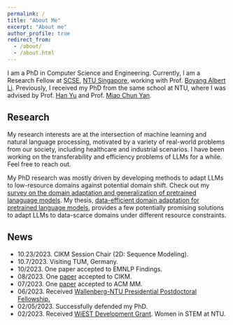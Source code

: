 ```yaml
---
permalink: /
title: "About Me"
excerpt: "About me"
author_profile: true
redirect_from: 
  - /about/
  - /about.html
---
```


I am a PhD in Computer Science and Engineering. Currently, I am a Research Fellow at [SCSE](https://www.ntu.edu.sg/scse), 
[NTU Singapore](https://www.ntu.edu.sg/), working with Prof. [Boyang Albert Li](http://www.boyangli.org/). 
Previously, I received my PhD from the same school at NTU, where I was advised by Prof. [Han Yu](https://personal.ntu.edu.sg/han.yu/) and Prof. [Miao Chun Yan](https://dr.ntu.edu.sg/cris/rp/rp00084). 


Research
------
My research interests are at the intersection of machine learning and natural language processing, 
motivated by a variety of real-world problems from our society, including healthcare and industrial scenarios.
I have been working on the transferability and efficiency problems of LLMs for a while. Feel free to reach out.

My PhD research was mostly driven by developing methods to adapt LLMs to low-resource domains against potential domain shift. 
Check out my [survey on the domain adaptation and generalization of pretrained lanaguage models](https://arxiv.org/pdf/2211.03154.pdf). 
My thesis, [data-efficient domain adaptation for pretrained language models](https://dr.ntu.edu.sg/bitstream/10356/167965/2/PhD_Thesis_GuoXu.pdf), 
provides a few potentially promising solutions to adapt LLMs to data-scarce domains under different resource constraints. 


News
---
* 10.23/2023. CIKM Session Chair (2D: Sequence Modeling).
* 10.7/2023. Visiting TUM, Germany.
* 10/2023. One paper accepted to EMNLP Findings. 
* 08/2023. One [paper](https://dl.acm.org/doi/pdf/10.1145/3583780.3614896) accepted to CIKM. 
* 07/2023. One [paper](https://browse.arxiv.org/pdf/2306.08966.pdf) accepted to ACM MM.
* 06/2023. Received [Wallenberg-NTU Presidential Postdoctoral Fellowship.](https://www.ntu.edu.sg/research/research-careers/presidential-postdoctoral-fellowship-(ppf)#Content_C048_Col01)
* 02/05/2023. Successfully defended my PhD.
* 02/2023. Received [WiEST Development Grant](https://www.ntu.edu.sg/women/wiest-development-grant). Women in STEM at NTU.
